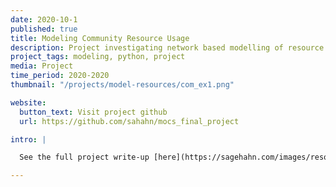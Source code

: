 ```yaml
---
date: 2020-10-1
published: true
title: Modeling Community Resource Usage
description: Project investigating network based modelling of resource usage
project_tags: modeling, python, project
media: Project
time_period: 2020-2020
thumbnail: "/projects/model-resources/com_ex1.png"

website:
  button_text: Visit project github
  url: https://github.com/sahahn/mocs_final_project

intro: |

  See the full project write-up [here](https://sagehahn.com/images/resources/model-resources.pdf)

---
```

